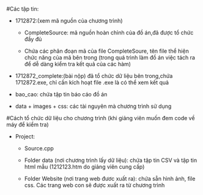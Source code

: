 ﻿#Các tập tin: 
  - 1712872:(xem mã nguồn của chương trình) 
	+ CompleteSource: mã nguồn hoàn chỉnh của đồ án,đã được tổ chức đầy đủ

	+ Chứa các phân đoạn mã của file CompleteSoure, tên file thể hiện chức năng của mã bên trong (trong quá trình làm đồ án việc tách ra để dễ dàng kiểm tra kết quả của các hàm)

  - 1712872_complete:(bài nộp) đã tổ chức dữ liệu bên trong,chứa 1712872.exe, chỉ cần kích hoạt file .exe là có thể xem kết quả

  - bao_cao: chứa tập tin báo cáo đồ án

  - data + images + css: các tài nguyên mà chương trình sử dụng

#Cách tổ chức dữ liệu cho chương trình (khi giảng viên muốn đem code về máy để kiểm tra)
   - Project:

      + Source.cpp

      + Folder data (nơi chương trình lấy dữ liệu): chứa tập tin CSV và tập tin html mẫu (1212123.htm do giảng viên cung cấp)

      + Folder Website (nơi trang web đươc xuất ra): chứa sẵn hình ảnh, file css. Các trang web con sẽ được xuất ra từ chương trình
